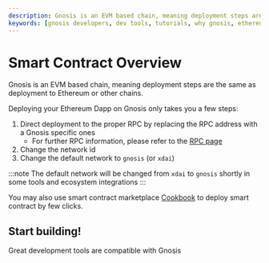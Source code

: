 ```yaml
---
description: Gnosis is an EVM based chain, meaning deployment steps are the same as deployment to Ethereum or other chains.
keywords: [gnosis developers, dev tools, tutorials, why gnosis, ethereum] 
---
```


# Smart Contract Overview

Gnosis is an EVM based chain, meaning deployment steps are the same as deployment to Ethereum or other chains.

Deploying your Ethereum Dapp on Gnosis only takes you a few steps:

1. Direct deployment to the proper RPC by replacing the RPC address with a Gnosis specific ones
    - For further RPC information, please refer to the [RPC page](/tools/rpc/)
2. Change the network id
3. Change the default network to `gnosis` (or `xdai`)

:::note
The default network will be changed from `xdai` to `gnosis` shortly in some tools and ecosystem integrations
:::

You may also use smart contract marketplace [Cookbook](https://www.cookbook.dev/) to deploy smart contract by few clicks.

## Start building!

Great development tools are compatible with Gnosis

<div className="row">
<box href="/developers/smart-contracts/remix" title="Remix" />
<box href="/developers/smart-contracts/foundry" title="Foundry" />
<box href="/developers/smart-contracts/truffle" title="Truffle" />
<box href="/developers/smart-contracts/hardhat" title="Hardhat" />
<box href="developers/smart-contracts/cookbook" title="Cookbook" />
</div>
